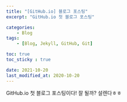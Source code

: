 ```yaml
---
title: "[GitHub.io] 블로그 포스팅"
excerpt: "GitHub.io 첫 블로그 포스팅"

categories:
	- Blog
tags:
	- [Blog, Jekyll, GitHub, Git]

toc: true
toc_sticky : true

date: 2021-10-20
last_modified_at: 2020-10-20
---
```


GitHub.io 첫 블로그 포스팅이다! 
잘 될까? 설렌다ㅎㅎ 
